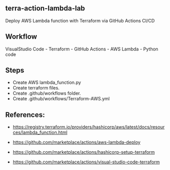 ## terra-action-lambda-lab
Deploy AWS Lambda function with Terraform via GitHub Actions CI/CD

## Workflow
VisualStudio Code - Terraform - GitHub Actions - AWS Lambda - Python code

## Steps
- Create AWS lambda_function.py
- Create terraform files.
- Create .github/workflows folder.
- Create .github/workflows/Terraform-AWS.yml


## References:
- https://registry.terraform.io/providers/hashicorp/aws/latest/docs/resources/lambda_function.html

- https://github.com/marketplace/actions/aws-lambda-deploy

- https://github.com/marketplace/actions/hashicorp-setup-terraform

- https://github.com/marketplace/actions/visual-studio-code-terraform



